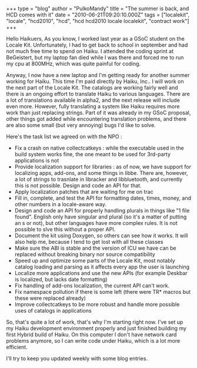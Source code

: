 +++
type = "blog"
author = "PulkoMandy"
title = "The summer is back, and HCD comes with it"
date = "2010-06-21T09:20:10.000Z"
tags = ["localekit", "locale", "hcd2010", "hcd", "hcd hcd2010 locale localekit", "contract work"]
+++

Hello Haikuers,
As you know, I worked last year as a GSoC student on the Locale Kit. Unfortunately, I had to get back to school in september and had not much free time to spend on Haiku. I attended the coding sprint at BeGeistert, but my laptop fan died while I was there and forced me to run my cpu at 800MHz, which was quite painful for coding.

<!--more-->

Anyway, I now have a new laptop and I'm getting ready for another summer working for Haiku. This time I'm paid directly by Haiku, Inc.. I will work on the next part of the Locale Kit. The catalogs are working fairly well and there is an ongoing effort to translate Haiku to various languages. There are a lot of translations available in alpha2, and the next release will include even more. However, fully translating a system like Haiku requires more work than just replacing strings. Part of it was already in my GSoC proposal, other things got added while encountering translation problems, and there are also some small (but very annoying) bugs I'd like to solve.

Here's the task list we agreed on with the NPO :

<ul>
 <li>Fix a crash on native collectcatkeys : while the executable used in the build system works fine, the one meant to be used for 3rd-party applications is not</li>
<li>Provide localization support for libraries : as of now, we have support for localizing apps, add-ons, and some things in libbe. There are, however, a lot of strings to trasnlate in libracker and libbluetooth, and currently this is not possible. Design and code an API for that.</li>
<li>Apply localization patches that are waiting for me on trac</li>
<li>Fill in, complete, and test the API for formatting dates, times, money, and other numbers in a locale-aware way.</li>
<li>Design and code an API for properly handling plurals in things like "1 file found". English only have singular and plural (so it's a matter of putting an s or not), but other languages have more complex rules. It is not possible to slve this without a proper API.</li>
<li>Document the kit using Doxygen, so others can see how it works. It will also help me, because I tend to get lost with all these classes</li>
<li>Make sure the ABI is stable and the version of ICU we have can be replaced without breaking binary nor source compatibility</li>
<li>Speed up and optimize some parts of the Locale Kit, most notably catalog loading and parsing as it affects every app the user is launching</li>
<li>Localize more applications and use the new APIs (for example Deskbar is localized, but lacks date formatting)</li>
<li>Fix handling of add-ons localization, the current API can't work.</li>
<li>Fix namespace pollution if there is some left (there were TR* macros but these were replaced already)</li>
<li>Improve collectcatkeys to be more robust and handle more possible uses of catalogs in applications</li>
</ul>

So, that's quite a lot of work, that's why I'm starting right now. I've set up my Haiku development environment properly and just finished building my first Hybrid build of Haiku. On this computer I don't have network card problems anymore, so I can write code under Haiku, which is a lot more efficient.

I'll try to keep you updated weekly with some blog entries.